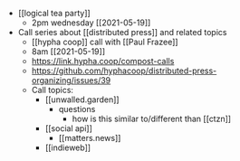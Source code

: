 - [[logical tea party]]
	- 2pm wednesday [[2021-05-19]]
- Call series about [[distributed press]] and related topics
	- [[hypha coop]] call with [[Paul Frazee]]
	- 8am [[2021-05-19]]
	- https://link.hypha.coop/compost-calls
	- https://github.com/hyphacoop/distributed-press-organizing/issues/39
	- Call topics:
		- [[unwalled.garden]]
			- questions
				- how is this similar to/different than [[ctzn]]
		- [[social api]]
			- [[matters.news]]
		- [[indieweb]]
